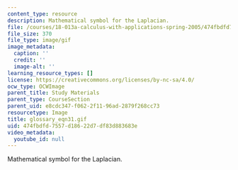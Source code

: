 ```yaml
---
content_type: resource
description: Mathematical symbol for the Laplacian.
file: /courses/18-013a-calculus-with-applications-spring-2005/474fbdfd7557d18622d7df83d883683e_glossary_eqn31.gif
file_size: 370
file_type: image/gif
image_metadata:
  caption: ''
  credit: ''
  image-alt: ''
learning_resource_types: []
license: https://creativecommons.org/licenses/by-nc-sa/4.0/
ocw_type: OCWImage
parent_title: Study Materials
parent_type: CourseSection
parent_uid: e8cdc347-f062-2f11-96ad-2879f268cc73
resourcetype: Image
title: glossary_eqn31.gif
uid: 474fbdfd-7557-d186-22d7-df83d883683e
video_metadata:
  youtube_id: null
---
```

Mathematical symbol for the Laplacian.